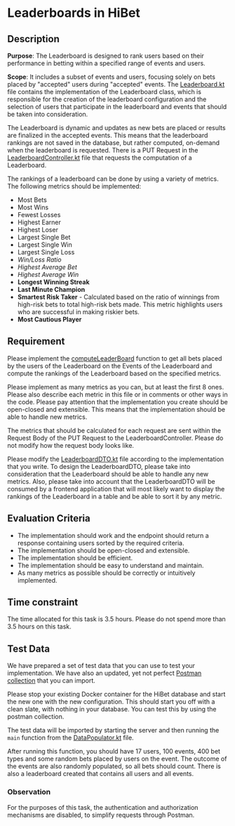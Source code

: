 # Leaderboards in HiBet

## Description
**Purpose**: The Leaderboard is designed to rank users based on their performance in betting within a specified range of events and users.

**Scope**: It includes a subset of events and users, focusing solely on bets placed by "accepted" users during "accepted" events.
The [Leaderboard.kt](./src/main/kotlin/ro/hibyte/betting/entity/Leaderboard.kt) file contains the implementation of the Leaderboard class, 
which is responsible for the creation of the leaderboard configuration and the selection of users that participate in the leaderboard and events that should be taken into consideration.

The Leaderboard is dynamic and updates as new bets are placed or results are finalized in the accepted events.
This means that the leaderboard rankings are not saved in the database, but rather computed, on-demand when the leaderboard is requested.
There is a PUT Request in the [LeaderboardController.kt](./src/main/kotlin/ro/hibyte/betting/controller/LeaderboardController.kt) file that requests the computation of a Leaderboard.

The rankings of a leaderboard can be done by using a variety of metrics. The following metrics should be implemented:
* Most Bets
* Most Wins
* Fewest Losses
* Highest Earner
* Highest Loser
* Largest Single Bet
* Largest Single Win
* Largest Single Loss
* _Win/Loss Ratio_
* _Highest Average Bet_
* _Highest Average Win_
* **Longest Winning Streak**
* **Last Minute Champion**
* **Smartest Risk Taker** - Calculated based on the ratio of winnings from high-risk bets to total high-risk bets made. This metric highlights users who are successful in making riskier bets.
* **Most Cautious Player**

## Requirement
Please implement the [computeLeaderBoard](./src/main/kotlin/ro/hibyte/betting/service/LeaderboardService.kt) function 
to get all bets placed by the users of the Leaderboard on the Events of the Leaderboard 
and compute the rankings of the Leaderboard based on the specified metrics.

Please implement as many metrics as you can, but at least the first 8 ones. Please also describe each metric in this file or in comments or other ways in the code.
Please pay attention that the implementation you create should be open-closed and extensible. This means that the implementation should be able to handle new metrics.

The metrics that should be calculated for each request are sent within the Request Body of the PUT Request to the LeaderboardController.
Please do not modify how the request body looks like. 

Please modify the [LeaderboardDTO.kt](./src/main/kotlin/ro/hibyte/betting/dto/LeaderboardDTO.kt) file according to the implementation that you write.
To design the LeaderboardDTO, please take into consideration that the Leaderboard should be able to handle any new metrics.
Also, please take into account that the LeaderboardDTO will be consumed by a frontend application that will most likely want to 
display the rankings of the Leaderboard in a table and be able to sort it by any metric. 

## Evaluation Criteria
* The implementation should work and the endpoint should return a response containing users sorted by the required criteria.
* The implementation should be open-closed and extensible.
* The implementation should be efficient.
* The implementation should be easy to understand and maintain.
* As many metrics as possible should be correctly or intuitively implemented.

## Time constraint
The time allocated for this task is 3.5 hours. Please do not spend more than 3.5 hours on this task.


## Test Data
We have prepared a set of test data that you can use to test your implementation. 
We have also an updated, yet not perfect [Postman collection](./src/main/resources/HiBet%20New.postman_collection.json) that you can import.

Please stop your existing Docker container for the HiBet database and start the new one with the new configuration. 
This should start you off with a clean slate, with nothing in your database. You can test this by using the postman collection. 

The test data will be imported by starting the server and then running the `main` function from the [DataPopulator.kt](./src/main/kotlin/ro/hibyte/betting/demodata/DataPopulator.kt) file.

After running this function, you should have 17 users, 100 events, 400 bet types and some random bets placed by users on the event.
The outcome of the events are also randomly populated, so all bets should count.
There is also a leaderboard created that contains all users and all events.

### Observation
For the purposes of this task, the authentication and authorization mechanisms are disabled, to simplify requests through Postman.
